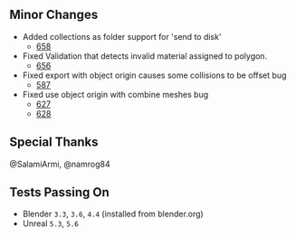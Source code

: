 ## Minor Changes
* Added collections as folder support for 'send to disk'
  * [658](https://github.com/EpicGamesExt/BlenderTools/pull/658)
* Fixed Validation that detects invalid material assigned to polygon.
  * [656](https://github.com/EpicGamesExt/BlenderTools/pull/656)
* Fixed export with object origin causes some collisions to be offset bug
  * [587](https://github.com/EpicGamesExt/BlenderTools/issues/587)
* Fixed use object origin with combine meshes bug
  * [627](https://github.com/EpicGamesExt/BlenderTools/issues/627)
  * [628](https://github.com/EpicGamesExt/BlenderTools/issues/628)

## Special Thanks
@SalamiArmi, @namrog84

## Tests Passing On
* Blender `3.3`, `3.6`, `4.4` (installed from blender.org)
* Unreal `5.3`, `5.6`
